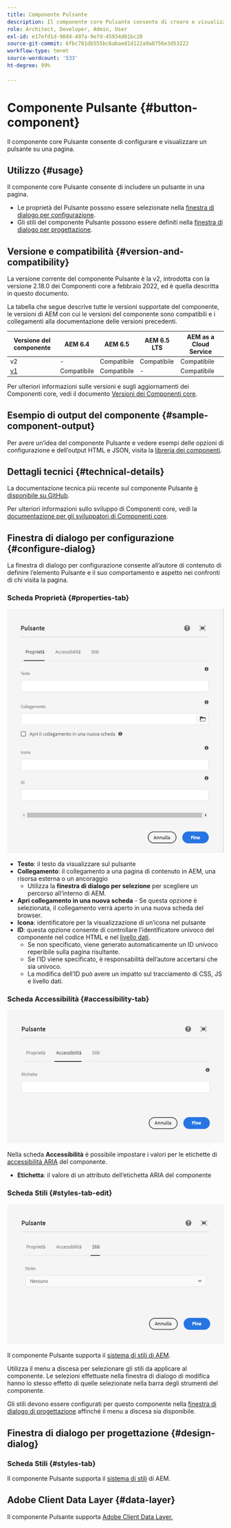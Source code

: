 ```yaml
---
title: Componente Pulsante
description: Il componente core Pulsante consente di creare e visualizzare un pulsante.
role: Architect, Developer, Admin, User
exl-id: e17efd1d-90d4-497a-9e7d-45934d81bc28
source-git-commit: 6fbc781db555bc6abaed1d122a9a8756e3d53222
workflow-type: tm+mt
source-wordcount: '533'
ht-degree: 99%

---
```


# Componente Pulsante {#button-component}

Il componente core Pulsante consente di configurare e visualizzare un pulsante su una pagina.

## Utilizzo {#usage}

Il componente core Pulsante consente di includere un pulsante in una pagina.

* Le proprietà del Pulsante possono essere selezionate nella [finestra di dialogo per configurazione](#configure-dialog).
* Gli stili del componente Pulsante possono essere definiti nella [finestra di dialogo per progettazione](#design-dialog).

## Versione e compatibilità {#version-and-compatibility}

La versione corrente del componente Pulsante è la v2, introdotta con la versione 2.18.0 dei Componenti core a febbraio 2022, ed è quella descritta in questo documento.

La tabella che segue descrive tutte le versioni supportate del componente, le versioni di AEM con cui le versioni del componente sono compatibili e i collegamenti alla documentazione delle versioni precedenti.

| Versione del componente | AEM 6.4 | AEM 6.5 | AEM 6.5 LTS | AEM as a Cloud Service |
|--- |--- |---|---|---|
| v2 | - | Compatibile | Compatibile | Compatibile |
| [v1](v1/button.md) | Compatibile | Compatibile | - | Compatibile |

Per ulteriori informazioni sulle versioni e sugli aggiornamenti dei Componenti core, vedi il documento [Versioni dei Componenti core](/help/versions.md).

## Esempio di output del componente {#sample-component-output}

Per avere un’idea del componente Pulsante e vedere esempi delle opzioni di configurazione e dell’output HTML e JSON, visita la [libreria dei componenti](https://adobe.com/go/aem_cmp_library_button).

## Dettagli tecnici {#technical-details}

La documentazione tecnica più recente sul componente Pulsante [è disponibile su GitHub](https://adobe.com/go/aem_cmp_tech_button_v2).

Per ulteriori informazioni sullo sviluppo di Componenti core, vedi la [documentazione per gli sviluppatori di Componenti core](/help/developing/overview.md).

## Finestra di dialogo per configurazione {#configure-dialog}

La finestra di dialogo per configurazione consente all’autore di contenuto di definire l’elemento Pulsante e il suo comportamento e aspetto nei confronti di chi visita la pagina.

### Scheda Proprietà {#properties-tab}

![Scheda Proprietà della finestra di dialogo per modifica del componente Pulsante](/help/assets/button-edit-properties.png)

* **Testo**: il testo da visualizzare sul pulsante
* **Collegamento**: il collegamento a una pagina di contenuto in AEM, una risorsa esterna o un ancoraggio
   * Utilizza la **finestra di dialogo per selezione** per scegliere un percorso all’interno di AEM.
* **Apri collegamento in una nuova scheda** - Se questa opzione è selezionata, il collegamento verrà aperto in una nuova scheda del browser.
* **Icona**: identificatore per la visualizzazione di un’icona nel pulsante
* **ID**: questa opzione consente di controllare l’identificatore univoco del componente nel codice HTML e nel [livello dati](/help/developing/data-layer/overview.md).
   * Se non specificato, viene generato automaticamente un ID univoco reperibile sulla pagina risultante.
   * Se l’ID viene specificato, è responsabilità dell’autore accertarsi che sia univoco.
   * La modifica dell’ID può avere un impatto sul tracciamento di CSS, JS e livello dati.

### Scheda Accessibilità {#accessibility-tab}

![Scheda Accessibilità della finestra di dialogo per modifica del componente Pulsante](/help/assets/button-edit-accessibility.png)

Nella scheda **Accessibilità** è possibile impostare i valori per le etichette di [accessibilità ARIA](https://www.w3.org/WAI/standards-guidelines/aria/) del componente.

* **Etichetta**: il valore di un attributo dell’etichetta ARIA del componente

### Scheda Stili {#styles-tab-edit}

![Scheda Stili della finestra di dialogo di modifica del componente Pulsante](/help/assets/button-edit-styles.png)

Il componente Pulsante supporta il [sistema di stili di AEM](/help/get-started/authoring.md#component-styling).

Utilizza il menu a discesa per selezionare gli stili da applicare al componente. Le selezioni effettuate nella finestra di dialogo di modifica hanno lo stesso effetto di quelle selezionate nella barra degli strumenti del componente.

Gli stili devono essere configurati per questo componente nella [finestra di dialogo di progettazione](#design-dialog) affinché il menu a discesa sia disponibile.

## Finestra di dialogo per progettazione {#design-dialog}

### Scheda Stili {#styles-tab}

Il componente Pulsante supporta il [sistema di stili](/help/get-started/authoring.md#component-styling) di AEM.

## Adobe Client Data Layer {#data-layer}

Il componente Pulsante supporta [Adobe Client Data Layer.](/help/developing/data-layer/overview.md)
